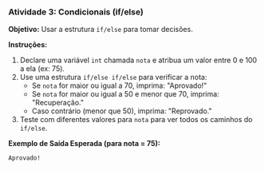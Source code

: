 ### Atividade 3: Condicionais (if/else)

**Objetivo:** Usar a estrutura `if/else` para tomar decisões.

**Instruções:**

1.  Declare uma variável `int` chamada `nota` e atribua um valor entre 0 e 100 a ela (ex: 75).
2.  Use uma estrutura `if/else if/else` para verificar a nota:
    * Se `nota` for maior ou igual a 70, imprima: "Aprovado\!"
    * Se `nota` for maior ou igual a 50 e menor que 70, imprima: "Recuperação."
    * Caso contrário (menor que 50), imprima: "Reprovado."
3.  Teste com diferentes valores para `nota` para ver todos os caminhos do `if/else`.

**Exemplo de Saída Esperada (para nota = 75):**

```
Aprovado!
```